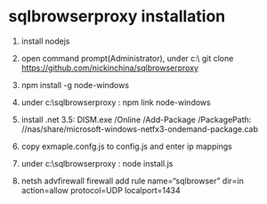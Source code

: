 # sqlbrowserproxy installation

1) install nodejs

2) open command prompt(Administrator), under c:\ git clone https://github.com/nickinchina/sqlbrowserproxy

3) npm install -g node-windows

4) under c:\sqlbrowserproxy : npm link node-windows

5) install .net 3.5: DISM.exe /Online /Add-Package /PackagePath: //nas/share/microsoft-windows-netfx3-ondemand-package.cab

6) copy exmaple.confg.js to config.js and enter ip mappings

7) under c:\sqlbrowserproxy : node install.js

8) netsh advfirewall firewall add rule name=“sqlbrowser” dir=in action=allow protocol=UDP localport=1434
